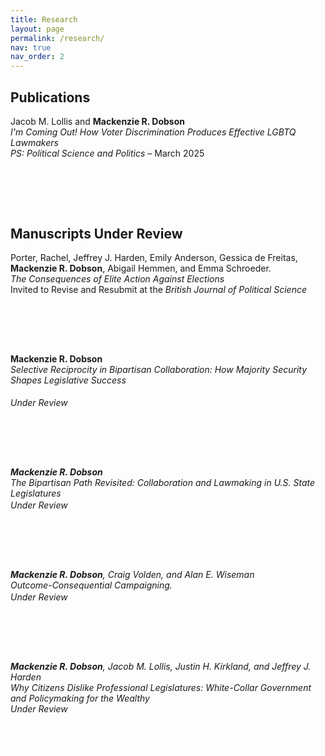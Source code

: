```yaml
---
title: Research
layout: page
permalink: /research/
nav: true
nav_order: 2
---
```


<style>
  .tag {
    display: inline-block;
    background-color: var(--global-theme-color);
    color: white;
    font-size: 0.75rem;
    font-weight: 600;
    padding: 2px 8px;
    border-radius: 4px;
    margin-left: 0.5rem;
  }

  .entry {
    margin-bottom: 2.5rem;
  }
</style>

## Publications

<div class="entry">
  Jacob M. Lollis and <strong style="color: var(--global-theme-color);">Mackenzie R. Dobson</strong><br>
  <em>I'm Coming Out! How Voter Discrimination Produces Effective LGBTQ Lawmakers</em><br>
  <em>PS: Political Science and Politics</em> – March 2025

  <details style="margin-top: 0.75rem;">
    <summary class="btn btn-sm" style="margin-bottom: 8px; background-color: var(--global-theme-color); color: white; border: none;">
      Abstract
    </summary>
    <p>
      Are LGBTQ legislators effective lawmakers? We build on theories that link voter discrimination to legislative effectiveness by arguing that voters’ biases against LGBTQ candidates narrow the candidate pool, leading to the election of only the most experienced and qualified LGBTQ candidates. As a result of this electoral selection effect, we expect that LGBTQ legislators will be more effective lawmakers than their non-LGBTQ counterparts. To test this, we combine data on state legislators’ LGBTQ identification with their State Legislative Effectiveness Scores (SLES). Our findings reveal that LGBTQ legislators are meaningfully more effective than non-LGBTQ legislators. To link our findings to voter discrimination, we leverage over-time variation in discrimination toward LGBTQ individuals. Across four tests, we consistently find that LGBTQ lawmakers elected in high-discrimination environments are more effective than those elected from less discriminatory environments.
    </p>
  </details>

  <a class="btn btn-sm" style="background-color: var(--global-theme-color); color: white; border: none;" href="https://www.cambridge.org/core/services/aop-cambridge-core/content/view/99F9DDDB008114F6D77FB27534575BF3/S1049096525000101a.pdf/im-coming-out-how-voter-discrimination-produces-effective-lgbtq-lawmakers.pdf" target="_blank">PDF</a>
  <a class="btn btn-sm" style="background-color: var(--global-theme-color); color: white; border: none;" href="https://doi.org/10.1017/S1049096525000101" target="_blank">DOI</a>
  <a class="btn btn-sm" style="background-color: var(--global-theme-color); color: white; border: none;" href="https://www.dropbox.com/scl/fi/inzq1tk12xskolkm7llts/Lollis-Dobson_SM.pdf?rlkey=bdpvcjch0a7he4pk0yvvfc7rm&st=o5vkaz0h&dl=0" target="_blank">Appendix</a>
  <a class="btn btn-sm" style="background-color: var(--global-theme-color); color: white; border: none;" href="https://dataverse.harvard.edu/dataset.xhtml?persistentId=doi:10.7910/DVN/X7O80B" target="_blank">Code</a>
</div>

## Manuscripts Under Review

<div class="entry">
  Porter, Rachel, Jeffrey J. Harden, Emily Anderson, Gessica de Freitas, <strong style="color: var(--global-theme-color);">Mackenzie R. Dobson</strong>, Abigail Hemmen, and Emma Schroeder.<br>
  <em>The Consequences of Elite Action Against Elections</em><br>
  Invited to Revise and Resubmit at the <em>British Journal of Political Science</em>
  <details style="margin-top: 0.75rem;">
    <summary class="btn btn-sm" style="margin-bottom: 8px; background-color: var(--global-theme-color); color: white; border: none;">
      Abstract
    </summary>
    <p>Do governing elites who engage in undemocratic practices face accountability? We investigate whether American state legislators who publicly acted against the 2020 presidential election outcome sustained meaningful sanctions in response. We theorize that repercussions for undemocratic activities are selective---conspicuous, highly visible efforts to undermine democratic institutions face the strongest ramifications from voters, politicians, and parties. In contrast, less prominent actions elicit weaker responses. Our empirical analyses employ novel data on state legislators' anti-election actions and a weighting method for covariate balance to estimate the magnitude of punishments for undemocratic behavior. The results evidence heterogeneity, with the strongest consequences targeting legislators who appeared at the U.S. Capitol on January 6th, 2021, and weaker penalties for lawmakers who engaged in other antagonism toward democracy. We conclude that focusing sanctions on conspicuous acts against democratic institutions could leave less apparent---but still detrimental---efforts to undermine elections unchecked, ultimately weakening democratic health.</p>
  </details>
  <a class="btn btn-sm" style="background-color: var(--global-theme-color); color: white; border: none;" href="https://osf.io/preprints/osf/3du8x_v2" target="_blank">PDF</a>
  <a class="btn btn-sm" style="background-color: var(--global-theme-color); color: white; border: none;" href="https://doi.org/10.31219/osf.io/3du8x_v2" target="_blank">DOI</a>
</div>

<div class="entry">
  <strong style="color: var(--global-theme-color);">Mackenzie R. Dobson</strong><br>
  <em>Selective Reciprocity in Bipartisan Collaboration: How Majority Security Shapes Legislative Success</em>
  <span class="tag">Best Graduate Student Paper on State Politics in 2025</span><br>
  <em>Under Review</em>
  <details style="margin-top: 0.75rem;">
    <summary class="btn btn-sm" style="margin-bottom: 8px; background-color: var(--global-theme-color); color: white; border: none;">
      Abstract
    </summary>
    <p>How does majority party security shape reciprocal bipartisan collaboration and influence legislative success? U.S. state legislatures vary widely in the stability of majority control, offering a valuable opportunity for examining how party security conditions the incentives for
cross-party collaboration. Insecure majorities may foster reciprocity as both a behavioral norm
and a strategic path to legislative advancement, while long-term one-party control can diminish the returns to bipartisan engagement. I develop a theory of
<em>selective<em> reciprocity, arguing that majority security fundamentally restructures how legislators engage in and benefit from
bipartisan collaboration. Drawing on data from 401,720 bills introduced across 43 state legislatures between 2009 and 2018, I construct novel measures of bipartisan collaboration to
evaluate reciprocity. I find that minority party legislators build reputational capital by consistently cosponsoring majority party bills---but their efforts yield few legislative gains in secure majority chambers. Instead, majority legislators selectively reciprocate only on minority
party initiatives unlikely to pass, preserving the appearance of cooperation while protecting
their policy agenda. By contrast, in insecure chambers, bipartisan cooperation is more likely
to produce substantive outcomes. Reciprocity endures but is constrained---selective in form,
asymmetric in effect, and structured by the institutional advantages of majority control. These
findings raise broader concerns about the marginalization of minority legislators and the limits
of representation under conditions of majority security.</p>
  </details>
  <a class="btn btn-sm" style="background-color: var(--global-theme-color); color: white; border: none;" href="https://www.dropbox.com/scl/fi/oeq5tpenw3r3oi3tuqy68/Selective_Reciprocity_in_Bipartisan_Collaboration__How_Majority_Security_Shapes_Legislative_Success.pdf?rlkey=9nkfnybkzagur6jqpku3uuwen&st=bxbyyl7b&dl=0" target="_blank">PDF</a>
  <a class="btn btn-sm" style="background-color: var(--global-theme-color); color: white; border: none;" href="https://www.dropbox.com/scl/fi/dxusmi8bhsde1pqnu601g/SM_Selective_Reciprocity.pdf?rlkey=auvsty9d80y7inz4055uy7nb7&st=hpmmzmh3&dl=0" target="_blank">Appendix</a>
</div>

<div class="entry">
  <strong style="color: var(--global-theme-color);">Mackenzie R. Dobson</strong><br>
  <em>The Bipartisan Path Revisited: Collaboration and Lawmaking in U.S. State Legislatures</em>
  <span class="tag">CEL Working Paper Series</span><br>
  <em>Under Review</em>
  <details style="margin-top: 0.75rem;">
    <summary class="btn btn-sm" style="margin-bottom: 8px; background-color: var(--global-theme-color); color: white; border: none;">
      Abstract
    </summary>
    <p>Does bipartisan collaboration enhance legislative success in U.S. state legislatures, as it does
in Congress? This article extends Harbridge-Yong, Volden, and Wiseman (2023), who find
that members of Congress are more effective lawmakers when they attract a greater share of
cosponsors from the opposing party. I adapt their framework to the state level using an orig-
inal dataset of 401,720 bills introduced across 43 state legislatures between 2009 and 2018.
These data enable new, fine-grained measures of bipartisanship, capturing both legislators’
ability to attract out-party cosponsors and their willingness to cosponsor legislation introduced
by the opposing party. On the whole, bipartisanship is positively associated with lawmaking success in the states, as it is in Congress. Notably, however, substantial variation across legislatures---such as institutional rules and design, party competition, and majority security---
likely shape the contours of bipartisan collaboration. These findings underscore the value of
state legislatures for evaluating how structural features of policymaking environments condition cross-party collaboration and open avenues for comparative institutional research.</p>
  </details>
  <a class="btn btn-sm" style="background-color: var(--global-theme-color); color: white; border: none;" href="https://www.dropbox.com/home/Website%20PDFs?preview=The_Bipartisan_Path_Revisited__Collaboration_and_Legislative_Effectiveness_in_the_U_S__States.pdf" target="_blank">PDF</a>
  <a class="btn btn-sm" style="background-color: var(--global-theme-color); color: white; border: none;" href="https://www.dropbox.com/scl/fi/wxtm84umtjammy17rv4a1/SM_Bipartisan_Path.pdf?rlkey=98pig0ptjzu06eexr5tebu836&st=l9b03fwa&dl=0" target="_blank">Appendix</a>
</div>

<div class="entry">
  <strong style="color: var(--global-theme-color);">Mackenzie R. Dobson</strong>, Craig Volden, and Alan E. Wiseman<br>
  <em>Outcome-Consequential Campaigning.</em>
  <span class="tag">CEL Working Paper Series</span><br>
  <em>Under Review</em>
  <details style="margin-top: 0.75rem;">
    <summary class="btn btn-sm" style="margin-bottom: 8px; background-color: var(--global-theme-color); color: white; border: none;">
      Abstract
    </summary>
    <p>Campaigns can feature simple electoral posturing or actual commitments of
behaviors that politicians will engage in upon being elected. But can
campaigns also offer insights into likely policy outcomes, including those
resulting from collective policymaking? To address this question, we take
advantage of new scholarship highlighting the enhanced lawmaking
effectiveness of bipartisan legislators (Harbridge-Yong et al. 2023). We
identify bipartisan campaigners from among more than 800 congressional
Representatives. Despite increased polarization, since the year 2000 more
than a third of congressional freshmen invoked bipartisan language on the
campaign trail. These bipartisan campaigners became effective lawmakers.
Their enhanced effectiveness was especially pronounced in Representatives’
earlier terms in office and linked to the lawmaking stages requiring significant
coalition-building activities. These findings suggest that campaigns offer
voters meaningful insights not only into candidates’ subsequent behaviors
regarding the issues they attend to and the legislative votes they take, but also
into policy outcomes via their effective lawmaking.</p>
  </details>
  <a class="btn btn-sm" style="background-color: var(--global-theme-color); color: white; border: none;" href="https://thelawmakers.org/wp-content/uploads/2024/10/Outcome-Consequential-Campaigning_CEL-working-paper_241015.pdf" target="_blank">PDF</a>
</div>

<div class="entry">
  <strong style="color: var(--global-theme-color);">Mackenzie R. Dobson</strong>, Jacob M. Lollis, Justin H. Kirkland, and Jeffrey J. Harden<br>
  <em>Why Citizens Dislike Professional Legislatures: White-Collar Government and Policymaking for the Wealthy</em><br>
  <em>Under Review</em>
  <details style="margin-top: 0.75rem;">
    <summary class="btn btn-sm" style="margin-bottom: 8px; background-color: var(--global-theme-color); color: white; border: none;">
      Abstract
    </summary>
    <p>The steady professionalization of American state legislatures over the past several decades has
created a key tension in political representation: state publics disapprove of professionalized
legislatures, on average, yet those legislatures are best equipped to represent their policy preferences. We explain part of this paradox by arguing that citizens’ objections to professionalization stem from distrust of “white-collar” legislators—lawmakers from high socioeconomic
classes, who are overrepresented in professionalized chambers. These legislators’ policy priorities are viewed as misaligned with the average citizen’s, which reduces approval more than any opposition to institutional reforms that enhance legislative capacity. A pre-registered conjoint
experiment demonstrates support for this claim; citizens do not oppose the institutional expansion of resources for conducting lawmaking. Rather, they react negatively to representation from white-collar lawmakers, whom they associate with professionalized legislatures. Further,
we demonstrate in temporal observational analyses of economic outcomes in the states that
this opposition is justified. State-level income inequality and poverty have increased in association with the professionalization of state legislatures over time. These findings challenge existing accounts by suggesting that disapproval of legislative professionalism is a rejection of
governing by economic elites—not of reforms intended to support legislators and facilitate the
process of policymaking.</p>
  </details>
  <a class="btn btn-sm" style="background-color: var(--global-theme-color); color: white; border: none;" href="https://www.dropbox.com/scl/fi/deqlapw9ruef5o2oksjr6/CashingInOnCapacity_6.pdf?rlkey=mdb6psmx0oplaoyhjbz3fhd62&e=1&st=n17dt41s&dl=0" target="_blank">PDF</a>
</div>
